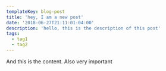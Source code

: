 ```yaml
---
templateKey: blog-post
title: 'hey, I am a new post'
date: '2018-06-27T21:11:01-04:00'
description: 'hello, this is the description of this post'
tags:
  - tag1
  - tag2
---
```

And this is the content. Also very important
